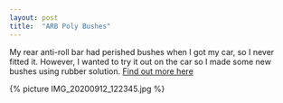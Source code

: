 ```yaml
---
layout: post
title:  "ARB Poly Bushes"
---
```

My rear anti-roll bar had perished bushes when I got my car, so I never fitted it. However, I wanted to try it out on the car so I made some new bushes using rubber solution. [Find out more here](/suspension/antirollbars.html)

{% picture IMG_20200912_122345.jpg %}

